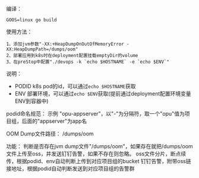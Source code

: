 编译：
```
GOOS=linux go build
```

使用方法：
```
1、添加jvm参数"-XX:+HeapDumpOnOutOfMemoryError -XX:HeapDumpPath=/dumps/oom"
2、部署应用到k8s时在deployment配置挂载emptyDir的volume
3、在preStop中配置"./devops -k `echo $HOSTNAME` -e `echo $ENV`"
```

说明：
- PODID
k8s pod的id，可以通过`echo $HOSTNAME`获取
- ENV
部署环境，可以通过`echo $ENV`获取(提前通过deployment配置环境变量ENV到容器中)

podid命名规范：
示例 "opu-appserver"，以"-"为分隔符，取一个"opu"值为项目组，后面的"appserver"为app名

OOM Dump文件路径：
/dumps/oom

功能：
判断是否存在jvm dump文件"/dumps/oom"，如果存在就把/dumps/oom文件上传至oss，并发送钉钉告警，如果不存在则忽略。
oss文件分片，断点续传，根据podid、env自动判断上传到对应项目组的bucket
钉钉告警，附带oss链接地址，根据podid自动判断发送到对应项目组的告警群
